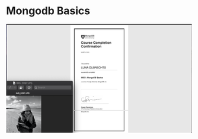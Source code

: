 # Mongodb Basics

![Mongodb basic course screenshot](https://github.com/LunaOlbrechts/2imd-webtech3-portfolio/blob/master/Mongodb/M001%20-%20Course%20Completion%20Confirmation%20Luna%20Olbrechts.png "Screenshot mongodb basics course")
